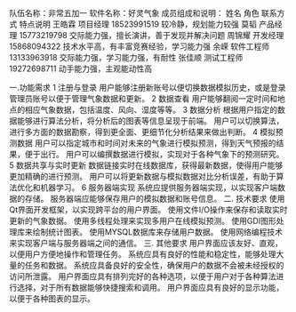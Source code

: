 队伍名称：非常五加一
软件名称：好灵气象
成员组成和说明：
姓名     角色      联系方式      特点说明
王皓霖	  项目经理	  18523991519	较冷静，规划能力较强
莫韬	  产品经理	  15773219798	交际能力强，擅长演讲，善于发现并解决问题
周锦耀	  开发经理	  15868094322	技术水平高，有丰富竞赛经验，学习能力强
余嵘	  软件工程师	13133963918	交际能力强，学习能力强，有耐性
张佳顺	  测试工程师	19272698711	动手能力强，主观能动性高

一.功能需求
1 注册与登录
用户能够注册新账号以便切换数据模拟历史，或是登录管理员账号以便于管理气象数据和更新。
2 数据查看
用户能够翻阅一定时间和地点的相应气象数据，包括温度、风向、湿度等等。
3 数据分析
根据用户指定的数据能够进行算法分析，将分析后的图表等信息呈现于前端。 
用户可以切换算法，进行多方面的数据勘察，得到更全面、更细节化分析结果来做出判断。
4 模拟预测数据
用户可以指定城市和时间对未来的气象进行模拟预测，得到天气预报的结果，便于出行。
用户可以编撰数据进行模拟，实现对于各种气象下的预测研究。
5 数据共享与实时更新
数据链接实时在线数据库，获得最新数据，使得用户能够更加精确的进行预测。
用户可以将更新数据与模拟数据对比分析误差，有助于算法优化和机器学习。
6 服务器端实现
系统应提供服务器端实现，以实现客户端数据的存储。
服务器端应能够保存用户的模拟数据和账号信息。
二. 技术要求
使用Qt界面开发框架，以实现跨平台的用户界面。
使用文件I/O操作来保存和读取实时更新的气象数据。
使用多线程处理来实现多用户在线模拟预测。
使用GDI图形处理库来绘制统计图表。
使用MYSQL数据库来存储用户数据。
使用网络编程技术来实现客户端与服务器端之间的通信。
三. 其他要求
用户界面应该友好、直观，以便用户方便地操作和管理任务。
系统应具有良好的性能和稳定性，能够处理大量的任务和数据。
系统应具备良好的安全性，确保用户的数据不会被未经授权的访问所泄露。
用户界面应具有排列完好的各种选项，以便于用户对于各种算法进行选择，对于所有数据能够快捷搜索和调用。
用户界面应具有良好的显示功能，以便于各种图表的显示。
